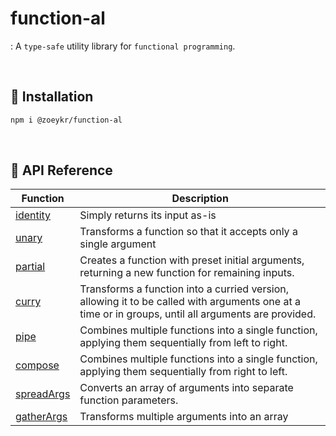 # function-al

: A `type-safe` utility library for `functional programming`.

<br>

## 📌 Installation

```sh
npm i @zoeykr/function-al
```

<br>

## 📌 API Reference

| Function                                 | Description                                                                                                                                         |
| ---------------------------------------- | --------------------------------------------------------------------------------------------------------------------------------------------------- |
| [identity](./src/identity/README.md)     | Simply returns its input as-is                                                                                                                      |
| [unary](./src/unary/README.md)           | Transforms a function so that it accepts only a single argument                                                                                     |
| [partial](./src/partial/README.md)       | Creates a function with preset initial arguments, returning a new function for remaining inputs.                                                    |
| [curry](./src/curry/README.md)           | Transforms a function into a curried version, allowing it to be called with arguments one at a time or in groups, until all arguments are provided. |
| [pipe](./src/pipe/README.md)             | Combines multiple functions into a single function, applying them sequentially from left to right.                                                  |
| [compose](./src/compose/README.md)       | Combines multiple functions into a single function, applying them sequentially from right to left.                                                  |
| [spreadArgs](./src/spreadArgs/README.md) | Converts an array of arguments into separate function parameters.                                                                                   |
| [gatherArgs](./src/gatherArgs/README.md) | Transforms multiple arguments into an array                                                                                                         |
